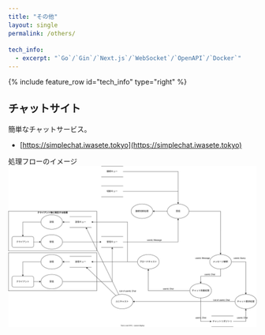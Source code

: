 ```yaml
---
title: "その他"
layout: single
permalink: /others/

tech_info: 
  - excerpt: "`Go`/`Gin`/`Next.js`/`WebSocket`/`OpenAPI`/`Docker`"
---
```


{% include feature_row id="tech_info" type="right" %}

## チャットサイト

簡単なチャットサービス。  
- [https://simplechat.iwasete.tokyo](https://simplechat.iwasete.tokyo)

処理フローのイメージ
![ロジック](/assets/images/simplechat-logic.svg)

